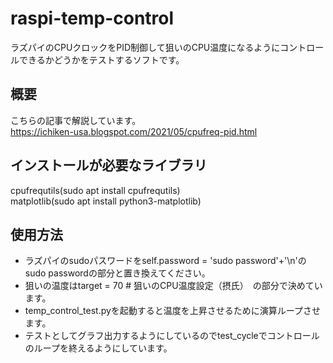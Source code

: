 # raspi-temp-control
ラズパイのCPUクロックをPID制御して狙いのCPU温度になるようにコントロールできるかどうかをテストするソフトです。

## 概要
こちらの記事で解説しています。  
https://ichiken-usa.blogspot.com/2021/05/cpufreq-pid.html

## インストールが必要なライブラリ
cpufrequtils(sudo apt install cpufrequtils)  
matplotlib(sudo apt install python3-matplotlib)

## 使用方法
- ラズパイのsudoパスワードをself.password = 'sudo password'+'\n'のsudo passwordの部分と置き換えてください。
- 狙いの温度はtarget = 70 # 狙いのCPU温度設定（摂氏）　の部分で決めています。
- temp_control_test.pyを起動すると温度を上昇させるために演算ループさせます。
- テストとしてグラフ出力するようにしているのでtest_cycleでコントロールのループを終えるようにしています。
